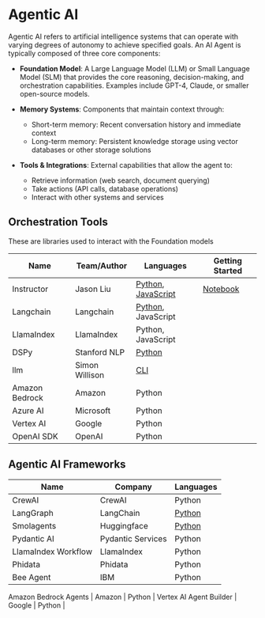 # Agentic AI

Agentic AI refers to artificial intelligence systems that can operate with varying degrees of autonomy to achieve specified goals. An AI Agent is typically composed of three core components:

- **Foundation Model**: A Large Language Model (LLM) or Small Language Model (SLM) that provides the core reasoning, decision-making, and orchestration capabilities. Examples include GPT-4, Claude, or smaller open-source models.

- **Memory Systems**: Components that maintain context through:
  - Short-term memory: Recent conversation history and immediate context
  - Long-term memory: Persistent knowledge storage using vector databases or other storage solutions
  
- **Tools & Integrations**: External capabilities that allow the agent to:
  - Retrieve information (web search, document querying)
  - Take actions (API calls, database operations)
  - Interact with other systems and services

## Orchestration Tools

These are libraries used to interact with the Foundation models

| Name | Team/Author | Languages | Getting Started |
|---|---|---|---|
Instructor  | Jason Liu | [Python](https://python.useinstructor.com/), [JavaScript](https://js.useinstructor.com/) | [Notebook](tools/instructor/Getting_Started.ipynb) |
Langchain    | Langchain   | [Python](https://python.langchain.com/docs/introduction/), JavaScript | |
LlamaIndex  | LlamaIndex  | Python, JavaScript | |
DSPy       | Stanford NLP | [Python](https://dspy.ai/) | |
llm  | Simon Willison | [CLI](https://llm.datasette.io/en/stable/) | |
Amazon Bedrock | Amazon | Python | |
Azure AI | Microsoft | Python | |
Vertex AI | Google | Python | |
OpenAI SDK | OpenAI | Python | |

## Agentic AI Frameworks

| Name | Company | Languages |
|---|---|---|
CrewAI |  CrewAI | Python |
LangGraph |  LangChain | [Python](https://github.com/olanigan/ai_cookbook/blob/main/tools/langgraph/Getting_Started.ipynb) |
Smolagents |  Huggingface | [Python](https://github.com/olanigan/ai_cookbook/tree/main/tools/smolagents) |
Pydantic AI | Pydantic Services | Python |
LlamaIndex Workflow | LlamaIndex | Python |
Phidata | Phidata | Python |
Bee Agent |  IBM | Python |

Amazon Bedrock Agents | Amazon | Python |
Vertex AI Agent Builder | Google | Python |
